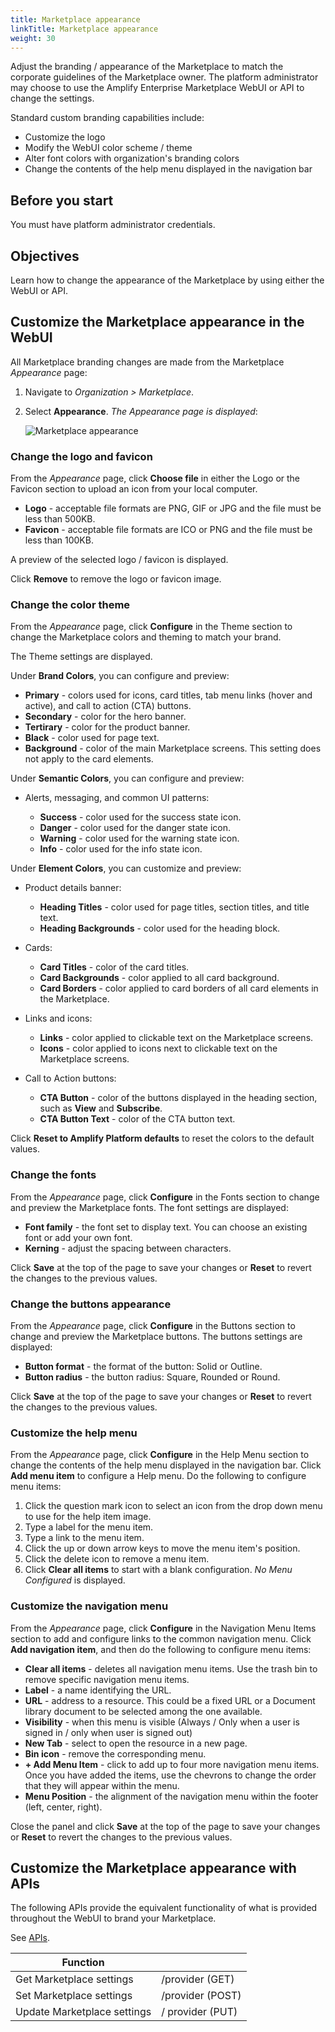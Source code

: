 ```yaml
---
title: Marketplace appearance
linkTitle: Marketplace appearance
weight: 30
---
```


Adjust the branding / appearance of the Marketplace to match the corporate guidelines of the Marketplace owner. The platform administrator may choose to use the Amplify Enterprise Marketplace WebUI or API to change the settings.

Standard custom branding capabilities include:

* Customize the logo
* Modify the WebUI color scheme / theme
* Alter font colors with organization's branding colors
* Change the contents of the help menu displayed in the navigation bar

## Before you start

You must have platform administrator credentials.

## Objectives

Learn how to change the appearance of the Marketplace by using either the WebUI or API.

## Customize the Marketplace appearance in the WebUI

All Marketplace branding changes are made from the Marketplace *Appearance* page:

1. Navigate to *Organization > Marketplace*.
2. Select **Appearance**. *The Appearance page is displayed*:

    ![Marketplace appearance](/Images/marketplace/marketplace_appearance.png)

### Change the logo and favicon

From the *Appearance* page, click **Choose file** in either the Logo or the Favicon section to upload an icon from your local computer.

* **Logo** - acceptable file formats are PNG, GIF or JPG and the file must be less than 500KB.
* **Favicon** - acceptable file formats are ICO or PNG and the file must be less than 100KB.

A preview of the selected logo / favicon is displayed.

Click **Remove** to remove the logo or favicon image.

### Change the color theme

From the *Appearance* page, click **Configure** in the Theme section to change the Marketplace colors and theming to match your brand.

The Theme settings are displayed.

Under **Brand Colors**, you can configure and preview:

* **Primary** - colors used for icons, card titles, tab menu links (hover and active), and call to action (CTA) buttons.
* **Secondary** - color for the hero banner.
* **Tertirary** - color for the product banner.
* **Black** - color used for page text.
* **Background** - color of the main Marketplace screens. This setting does not apply to the card elements.

Under **Semantic Colors**, you can configure and preview:

* Alerts, messaging, and common UI patterns:

    * **Success** - color used for the success state icon.
    * **Danger** - color used for the danger state icon.
    * **Warning** - color used for the warning state icon.
    * **Info** - color used for the info state icon.

Under **Element Colors**, you can customize and preview:

* Product details banner:

    * **Heading Titles** - color used for page titles, section titles, and title text.
    * **Heading Backgrounds** - color used for the heading block.

* Cards:

    * **Card Titles** - color of the card titles.
    * **Card Backgrounds** - color applied to all card background.
    * **Card Borders** - color applied to card borders of all card elements in the Marketplace.

* Links and icons:

    * **Links** - color applied to clickable text on the Marketplace screens.
    * **Icons** -  color applied to icons next to clickable text on the Marketplace screens.

* Call to Action buttons:

    * **CTA Button** - color of the buttons displayed in the heading section, such as **View** and **Subscribe**.
    * **CTA Button Text** - color of the CTA button text.

Click **Reset to Amplify Platform defaults** to reset the colors to the default values.

### Change the fonts

From the *Appearance* page, click **Configure** in the Fonts section to change and preview the Marketplace fonts. The font settings are displayed:

* **Font family** - the font set to display text. You can choose an existing font or add your own font.
* **Kerning** - adjust the spacing between characters.

Click **Save** at the top of the page to save your changes or **Reset** to revert the changes to the previous values.

### Change the buttons appearance

From the *Appearance* page, click **Configure** in the Buttons section to change and preview the Marketplace buttons. The buttons settings are displayed:

* **Button format** - the format of the button: Solid or Outline.
* **Button radius** - the button radius: Square, Rounded or Round.

Click **Save** at the top of the page to save your changes or **Reset** to revert the changes to the previous values.

### Customize the help menu

From the *Appearance* page, click **Configure** in the Help Menu section to change the contents of the help menu displayed in the navigation bar. Click **Add menu item** to configure a Help menu. Do the following to configure menu items:

1. Click the question mark icon to select an icon from the drop down menu to use for the help item image.
2. Type a label for the menu item.
3. Type a link to the menu item.
4. Click the up or down arrow keys to move the menu item's position.
5. Click the delete icon to remove a menu item.
6. Click **Clear all items** to start with a blank configuration. *No Menu Configured* is displayed.

### Customize the navigation menu

From the *Appearance* page, click **Configure** in the Navigation Menu Items section to add and configure links to the common navigation menu. Click **Add navigation item**, and then do the following to configure menu items:

* **Clear all items** - deletes all navigation menu items. Use the trash bin to remove specific navigation menu items.
* **Label** - a name identifying the URL.
* **URL** - address to a resource. This could be a fixed URL or a Document library document to be selected among the one available.
* **Visibility** - when this menu is visible (Always / Only when a user is signed in / only when user is signed out)
* **New Tab** - select to open the resource in a new page.
* **Bin icon** - remove the corresponding menu.
* **+ Add Menu Item** - click to add up to four more navigation menu items. Once you have added the items, use the chevrons to change the order that they will appear within the menu.  
* **Menu Position** - the alignment of the navigation menu within the footer (left, center, right).

Close the panel and click **Save** at the top of the page to save your changes or **Reset** to revert the changes to the previous values.

## Customize the Marketplace appearance with APIs

The following APIs provide the equivalent functionality of what is provided throughout the WebUI to brand your Marketplace.

See [APIs](https://platform.axway.com/api-docs.html#operation/provider_providerFindGroups).

| Function                    |                  |
|-----------------------------|------------------|
| Get Marketplace settings    | /provider (GET)  |
| Set Marketplace settings    | /provider (POST) |
| Update Marketplace settings | / provider (PUT) |